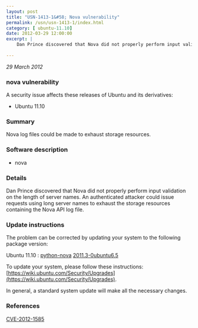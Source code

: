 ```yaml
---
layout: post
title: "USN-1413-1&#58; Nova vulnerability"
permalink: /usn/usn-1413-1/index.html
category: [ ubuntu-11.10]
date: 2012-03-29 12:00:00
excerpt: |
    Dan Prince discovered that Nova did not properly perform input validation on the length of server names. An authenticated attacker could issue requests using long server names to exhaust the storage resources containing the Nova API log file. 
    
--- 
```

 
 

*29 March 2012*

### nova vulnerability

A security issue affects these releases of Ubuntu and its derivatives:

* Ubuntu 11.10

### Summary

Nova log files could be made to exhaust storage resources. 

### Software description

* nova 

### Details

Dan Prince discovered that Nova did not properly perform input validation on the length of server names. An authenticated attacker could issue requests using long server names to exhaust the storage resources containing the Nova API log file. 

### Update instructions

The problem can be corrected by updating your system to the following package version:

Ubuntu 11.10
 : [python-nova](https://launchpad.net/ubuntu/+source/nova) <span> [2011.3-0ubuntu6.5](https://launchpad.net/ubuntu/+source/nova/2011.3-0ubuntu6.5) </span> 

To update your system, please follow these instructions: [https://wiki.ubuntu.com/Security/Upgrades](https://wiki.ubuntu.com/Security/Upgrades).

In general, a standard system update will make all the necessary changes. 

### References

 
 [CVE-2012-1585](http://people.ubuntu.com/~ubuntu-security/cve/CVE-2012-1585)
 

